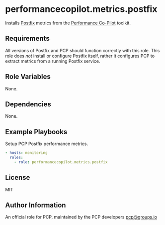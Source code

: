 # performancecopilot.metrics.postfix

Installs [Postfix](https://www.postfix.org/) metrics from the [Performance Co-Pilot](https://pcp.io/) toolkit.

## Requirements

All versions of Postfix and PCP should function correctly with this role.  This role does *not* install or configure Postfix itself, rather it configures PCP to extract metrics from a running Postfix service.

## Role Variables

None.

## Dependencies

None.

## Example Playbooks

Setup PCP Postfix performance metrics.

```yaml
- hosts: monitoring
  roles:
    - role: performancecopilot.metrics.postfix
```

## License

MIT

## Author Information

An official role for PCP, maintained by the PCP developers <pcp@groups.io>
